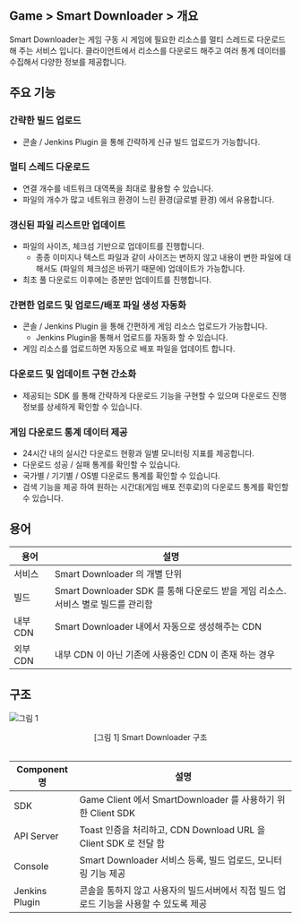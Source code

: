 ## Game > Smart Downloader > 개요

Smart Downloader는 게임 구동 시 게임에 필요한 리소스를 멀티 스레드로 다운로드 해 주는 서비스 입니다.
클라이언트에서 리소스를 다운로드 해주고 여러 통계 데이터를 수집해서 다양한 정보를 제공합니다.


## 주요 기능


### 간략한 빌드 업로드
- 콘솔 / Jenkins Plugin 을 통해 간략하게 신규 빌드 업로드가 가능합니다.


### 멀티 스레드 다운로드
- 연결 개수를 네트워크 대역폭을 최대로 활용할 수 있습니다.
- 파일의 개수가 많고 네트워크 환경이 느린 환경(글로벌 환경) 에서 유용합니다.


### 갱신된 파일 리스트만 업데이트
- 파일의 사이즈, 체크섬 기반으로 업데이트를 진행합니다.
	- 종종 이미지나 텍스트 파일과 같이 사이즈는 변하지 않고 내용이 변한 파일에 대해서도 (파일의 체크섬은 바뀌기 때문에) 업데이트가 가능합니다.
- 최초 풀 다운로드 이후에는 증분만 업데이트를 진행합니다.


### 간편한 업로드 및 업로드/배포 파일 생성 자동화
- 콘솔 / Jenkins Plugin 을 통해 간편하게 게임 리소스 업로드가 가능합니다.
	- Jenkins Plugin을 통해서 업로드를 자동화 할 수 있습니다.
- 게임 리소스를 업로드하면 자동으로 배포 파일을 업데이트 합니다.


### 다운로드 및 업데이트 구현 간소화
- 제공되는 SDK 를 통해 간략하게 다운로드 기능을 구현할 수 있으며 다운로드 진행정보를 상세하게 확인할 수 있습니다.


### 게임 다운로드 통계 데이터 제공

- 24시간 내의 실시간 다운로드 현황과 일별 모니터링 지표를 제공합니다.
- 다운로드 성공 / 실패 통계를 확인할 수 있습니다.
- 국가별 / 기기별 / OS별 다운로드 통계를 확인할 수 있습니다.
- 검색 기능을 제공 하여 원하는 시간대(게임 배포 전후로)의 다운로드 통계를 확인할 수 있습니다.


## 용어

| 용어 | 설명 |
| --- | --- |
| 서비스 |	Smart Downloader 의 개별 단위|
| 빌드 | Smart Downloader SDK 를 통해 다운로드 받을 게임 리소스. 서비스 별로 빌드를 관리함 |
| 내부 CDN | Smart Downloader 내에서 자동으로 생성해주는 CDN |
| 외부 CDN | 내부 CDN 이 아닌 기존에 사용중인 CDN 이 존재 하는 경우 |


## 구조

![그림 1](http://static.toastoven.net/prod_smartdownloader/overview/overview_img_structure.png)
<center>[그림 1] Smart Downloader 구조 </center>

<br>

| Component 명 | 설명 |
| --- | --- |
| SDK | Game Client 에서 SmartDownloader 를 사용하기 위한 Client SDK |
| API Server | Toast 인증을 처리하고, CDN Download URL 을 Client SDK 로 전달 함 |
| Console |	Smart Downloader 서비스 등록, 빌드 업로드, 모니터링 기능 제공 |
| Jenkins Plugin | 콘솔을 통하지 않고 사용자의 빌드서버에서 직접 빌드 업로드 기능을 사용할 수 있도록 제공 |
